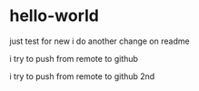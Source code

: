 # hello-world
just test for new
i do another change on readme

i try to push from remote to github

i try to push from remote to github 2nd